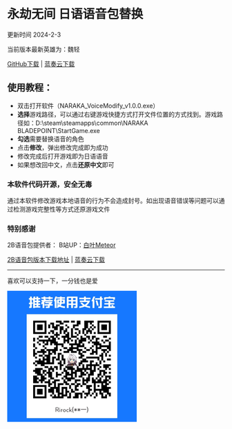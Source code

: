 # 永劫无间 日语语音包替换

更新时间 2024-2-3

当前版本最新英雄为：魏轻


[GitHub下载](https://github.com/Rirock/yjwujian/releases/download/v1.1.3/NARAKA_VoiceModify_v1.0.3.exe) | [蓝奏云下载](https://wwr.lanzouh.com/iBTyN1fab6sh)


## 使用教程：
* 双击打开软件（NARAKA_VoiceModify_v1.0.0.exe）
* **选择**游戏路径，可以通过右键游戏快捷方式打开文件位置的方式找到。游戏路径如：D:\steam\steamapps\common\NARAKA BLADEPOINT\StartGame.exe
* **勾选**需要替换语音的角色
* 点击**修改**，弹出修改完成即为成功
* 修改完成后打开游戏即为日语语音
* 如果想改回中文，点击**还原中文**即可


### 本软件代码开源，安全无毒

通过本软件修改游戏本地语音的行为不会造成封号。如出现语音错误等问题可以通过检测游戏完整性等方式还原游戏文件

### 特别感谢
2B语音包提供者：
B站UP：[白叶Meteor](https://space.bilibili.com/772897)

[2B语音包版本下载地址](https://github.com/Rirock/yjwujian/releases/download/v1.1.2/NARAKA_VoiceModify_v1.1.2.exe)  | [蓝奏云下载](https://wwr.lanzouh.com/isr9x1fab6qf)

-----
喜欢可以支持一下，一分钱也是爱

<img src="zz.jpg" width="300px">
